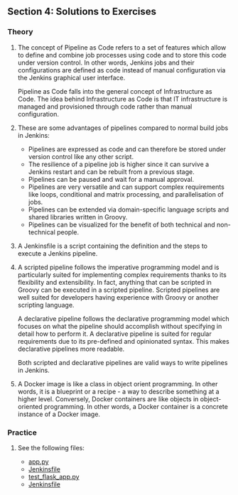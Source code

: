 ## Section 4: Solutions to Exercises

### Theory

1. The concept of Pipeline as Code refers to a set of features which allow to define and combine job processes using code and to store this code under version control. In other words, Jenkins jobs and their configurations are defined as code instead of manual configuration via the Jenkins graphical user interface. 

    Pipeline as Code falls into the general concept of Infrastructure as Code. The idea behind Infrastructure as Code is that IT infrastructure is managed and provisioned through code rather than manual configuration. 

2. These are some advantages of pipelines compared to normal build jobs in Jenkins:

    - Pipelines are expressed as code and can therefore be stored under version control like any other script.
    - The resilience of a pipeline job is higher since it can survive a Jenkins restart and can be rebuilt from a previous stage. 
    - Pipelines can be paused and wait for a manual approval. 
    - Pipelines are very versatile and can support complex requirements like loops, conditional and matrix processing, and parallelisation of jobs. 
    - Pipelines can be extended via domain-specific language scripts and shared libraries written in Groovy. 
    - Pipelines can be visualized for the benefit of both technical and non-technical people. 

3. A Jenkinsfile is a script containing the definition and the steps to execute a Jenkins pipeline. 

4. A scripted pipeline follows the imperative programming model and is particularly suited for implementing complex requirements thanks to its flexibility and extensibility. In fact, anything that can be scripted in Groovy can be executed in a scripted pipeline. Scripted pipelines are well suited for developers having experience with Groovy or another scripting language.

    A declarative pipeline follows the declarative programming model which focuses on what the pipeline should accomplish without specifying in detail how to perform it. A declarative pipeline is suited for regular requirements due to its pre-defined and opinionated syntax. This makes declarative pipelines more readable.

    Both scripted and declarative pipelines are valid ways to write pipelines in Jenkins.  

5. A Docker image is like a class in object orient programming. In other words, it is a blueprint or a recipe - a way to describe something at a higher level. Conversely, Docker containers are like objects in object-oriented programming. In other words, a Docker container is a concrete instance of a Docker image. 

### Practice

1. See the following files: 

    - [app.py](app.py)
    - [Jenkinsfile](Jenkinsfile)
    - [test_flask_app.py](test_flask_app.py)
    - [Jenkinsfile](Jenkinsfile)
